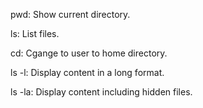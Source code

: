 pwd: Show current directory.

ls: List files.

cd: Cgange to user to home directory.

ls -l: Display content in a long format.

ls -la: Display content including hidden files. 
